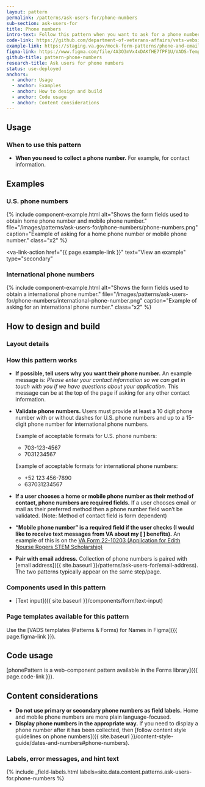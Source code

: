 ```yaml
---
layout: pattern
permalink: /patterns/ask-users-for/phone-numbers
sub-section: ask-users-for
title: Phone numbers
intro-text: Follow this pattern when you want to ask for a phone number.
code-link: https://github.com/department-of-veterans-affairs/vets-website/blob/main/src/platform/forms-system/src/js/web-component-patterns/phonePatterns.jsx
example-link: https://staging.va.gov/mock-form-patterns/phone-and-email-address
figma-link: https://www.figma.com/file/4A3O3mVx4xDAKfHE7fPF1U/VADS-Templates-(Patterns-%26-Forms)?type=design&node-id=2988%3A9602&mode=design&t=Y0LWxs33fRITMh6x-1
github-title: pattern-phone-numbers
research-title: Ask users for phone numbers
status: use-deployed
anchors:
  - anchor: Usage
  - anchor: Examples
  - anchor: How to design and build
  - anchor: Code usage
  - anchor: Content considerations
---
```


## Usage

### When to use this pattern

* **When you need to collect a phone number.** For example, for contact information.

## Examples

### U.S. phone numbers

{% include component-example.html alt="Shows the form fields used to obtain home phone number and mobile phone number." file="/images/patterns/ask-users-for/phone-numbers/phone-numbers.png" caption="Example of asking for a home phone number or mobile phone number." class="x2" %}

<va-link-action
  href="{{ page.example-link }}"
  text="View an example"
  type="secondary"
></va-link-action>

### International phone numbers
{% include component-example.html alt="Shows the form fields used to obtain a international phone number." file="/images/patterns/ask-users-for/phone-numbers/international-phone-number.png" caption="Example of asking for an international phone number." class="x2" %}
  
## How to design and build

### Layout details

### How this pattern works

* **If possible, tell users why you want their phone number.** An example message is: *Please enter your contact information so we can get in touch with you if we have questions about your application.* This message can be at the top of the page if asking for any other contact information.
* **Validate phone numbers.** Users must provide at least a 10 digit phone number with or without dashes for U.S. phone numbers and up to a 15-digit phone number for international phone numbers. 

  Example of acceptable formats for U.S. phone numbers:
  * 703-123-4567
  * 7031234567

  Example of acceptable formats for international phone numbers:
  * +52 123 456-7890
  * 637031234567

* **If a user chooses a home or mobile phone number as their method of contact, phone numbers are required fields.** If a user chooses email or mail as their preferred method then a phone number field won’t be validated. (Note: Method of contact field is form dependent)
* **“Mobile phone number” is a required field if the user checks (I would like to receive text messages from VA about my [  ] benefits).** An example of this is on the [VA Form 22-10203 (Application for Edith Nourse Rogers STEM Scholarship)](https://www.va.gov/education/other-va-education-benefits/stem-scholarship/apply-for-scholarship-form-22-10203/introduction)
* **Pair with email address.** Collection of phone numbers is paired with [email address]({{ site.baseurl }}/patterns/ask-users-for/email-address). The two patterns typically appear on the same step/page.

### Components used in this pattern

* [Text input]({{ site.baseurl }}/components/form/text-input)

### Page templates available for this pattern

Use the [VADS templates (Patterns & Forms) for Names in Figma]({{ page.figma-link }}).

## Code usage

[phonePattern is a web-component pattern available in the Forms library]({{ page.code-link }}).

## Content considerations

* **Do not use primary or secondary phone numbers as field labels.** Home and mobile phone numbers are more plain language-focused.
* **Display phone numbers in the appropriate way.** If you need to display a phone number after it has been collected, then [follow content style guidelines on phone numbers]({{ site.baseurl }}/content-style-guide/dates-and-numbers#phone-numbers).

### Labels, error messages, and hint text

{% include _field-labels.html labels=site.data.content.patterns.ask-users-for.phone-numbers %}
